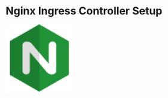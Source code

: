# Nginx Ingress Controller Setup

<img src="/img/icons8-nginx-accelerates-content-and-application-delivery-improves-security-96.png" width="180" height="180">
